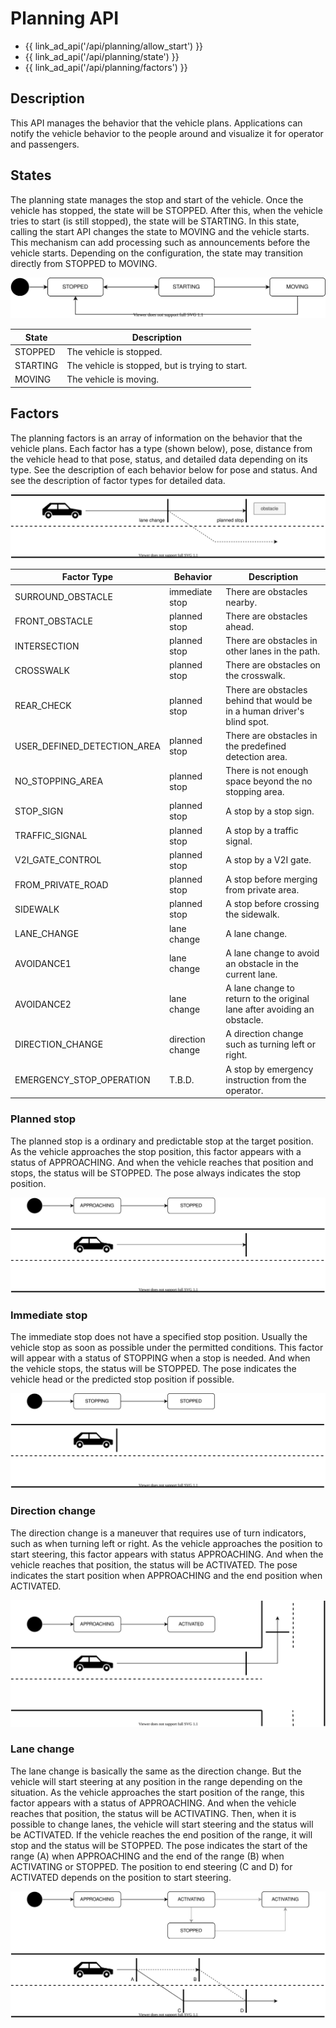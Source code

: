 # Planning API

- {{ link_ad_api('/api/planning/allow_start') }}
- {{ link_ad_api('/api/planning/state') }}
- {{ link_ad_api('/api/planning/factors') }}

## Description

This API manages the behavior that the vehicle plans.
Applications can notify the vehicle behavior to the people around and visualize it for operator and passengers.

## States

The planning state manages the stop and start of the vehicle.
Once the vehicle has stopped, the state will be STOPPED.
After this, when the vehicle tries to start (is still stopped), the state will be STARTING.
In this state, calling the start API changes the state to MOVING and the vehicle starts.
This mechanism can add processing such as announcements before the vehicle starts.
Depending on the configuration, the state may transition directly from STOPPED to MOVING.

![planning-state](./docs/state.drawio.svg)

| State    | Description                                     |
| -------- | ----------------------------------------------- |
| STOPPED  | The vehicle is stopped.                         |
| STARTING | The vehicle is stopped, but is trying to start. |
| MOVING   | The vehicle is moving.                          |

## Factors

The planning factors is an array of information on the behavior that the vehicle plans.
Each factor has a type (shown below), pose, distance from the vehicle head to that pose, status, and detailed data depending on its type.
See the description of each behavior below for pose and status. And see the description of factor types for detailed data.

![planning-factors](./docs/factors.drawio.svg)

| Factor Type                 | Behavior         | Description                                            |
| --------------------------- | ---------------- | ------------------------------------------------------ |
| SURROUND_OBSTACLE           | immediate stop   | There are obstacles nearby.                            |
| FRONT_OBSTACLE              | planned stop     | There are obstacles ahead.                             |
| INTERSECTION                | planned stop     | There are obstacles in other lanes in the path.        |
| CROSSWALK                   | planned stop     | There are obstacles on the crosswalk.                  |
| REAR_CHECK                  | planned stop     | There are obstacles behind that would be in a human driver's blind spot.       |
| USER_DEFINED_DETECTION_AREA | planned stop     | There are obstacles in the predefined detection area.  |
| NO_STOPPING_AREA            | planned stop     | There is not enough space beyond the no stopping area. |
| STOP_SIGN                   | planned stop     | A stop by a stop sign.                                 |
| TRAFFIC_SIGNAL              | planned stop     | A stop by a traffic signal.                            |
| V2I_GATE_CONTROL            | planned stop     | A stop by a V2I gate.                                  |
| FROM_PRIVATE_ROAD           | planned stop     | A stop before merging from private area.               |
| SIDEWALK                    | planned stop     | A stop before crossing the sidewalk.                   |
| LANE_CHANGE                 | lane change      | A lane change.                                         |
| AVOIDANCE1                  | lane change      | A lane change to avoid an obstacle in the current lane.        |
| AVOIDANCE2                  | lane change      | A lane change to return to the original lane after avoiding an obstacle.       |
| DIRECTION_CHANGE            | direction change | A direction change such as turning left or right.      |
| EMERGENCY_STOP_OPERATION    | T.B.D.           | A stop by emergency instruction from the operator.     |

### Planned stop

The planned stop is a ordinary and predictable stop at the target position.
As the vehicle approaches the stop position, this factor appears with a status of APPROACHING.
And when the vehicle reaches that position and stops, the status will be STOPPED.
The pose always indicates the stop position.

![planned-stop-factor](./docs/factors-planned-stop.drawio.svg)

### Immediate stop

The immediate stop does not have a specified stop position.
Usually the vehicle stop as soon as possible under the permitted conditions.
This factor will appear with a status of STOPPING when a stop is needed.
And when the vehicle stops, the status will be STOPPED.
The pose indicates the vehicle head or the predicted stop position if possible.

![immediate-stop-factor](./docs/factors-immediate-stop.drawio.svg)

### Direction change

The direction change is a maneuver that requires use of turn indicators, such as when turning left or right.
As the vehicle approaches the position to start steering, this factor appears with status APPROACHING.
And when the vehicle reaches that position, the status will be ACTIVATED.
The pose indicates the start position when APPROACHING and the end position when ACTIVATED.

![direction-change-factor](./docs/factors-direction-change.drawio.svg)

### Lane change

The lane change is basically the same as the direction change.
But the vehicle will start steering at any position in the range depending on the situation.
As the vehicle approaches the start position of the range, this factor appears with a status of APPROACHING.
And when the vehicle reaches that position, the status will be ACTIVATING.
Then, when it is possible to change lanes, the vehicle will start steering and the status will be ACTIVATED.
If the vehicle reaches the end position of the range, it will stop and the status will be STOPPED.
The pose indicates the start of the range (A) when APPROACHING and the end of the range (B) when ACTIVATING or STOPPED.
The position to end steering (C and D) for ACTIVATED depends on the position to start steering.

![lane-change-factor](./docs/factors-lane-change.drawio.svg)
